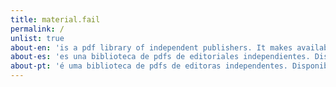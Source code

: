 ```yaml
---
title: material.fail
permalink: /
unlist: true
about-en: 'is a pdf library of independent publishers. It makes available for download publications that had or have physical copies in circulation. material.fail is the result of the failure, exhaustion, production difficulties and permanence of these materials, and the extraordinary nature of printed production, which is increasingly useless and necessary.<br><br>The digital does not replace the printed matter, so, if feasible, be sure to search for the original versions of these texts with the publishers, which provided their material for this website.'
about-es: 'es una biblioteca de pdfs de editoriales independientes. Disponibiliza para download publicaciones que tuvieron o tienen ejemplares físicos en circulación. material.fail es resultado del fallo, agotamiento, dificultades de producción y permanencia de esos materiales, y del carácter extraordinario de la producción impresa, cada vez mais inútil y necesaria.<br><br>Lo digital no sustituye el impreso, por eso, no deje de buscar, caso sea viable, las versiones originales con las editoriales, que cedieron su material para esta web.'
about-pt: 'é uma biblioteca de pdfs de editoras independentes. Disponibiliza para download publicações que tiveram ou têm exemplares físicos em circulação. material.fail é fruto da falha, esgotamento, dificuldade de produção e permanência desses materiais, e do caráter extraordinário da produção impressa, cada vez mais inútil e necessária.<br><br>O digital não substitui o impresso, por isso, não deixe de procurar, caso ainda seja possível, as versões originais com as editoras, que cederam o seu material para este site.'
---
```

